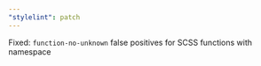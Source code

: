 ```yaml
---
"stylelint": patch
---
```


Fixed: `function-no-unknown` false positives for SCSS functions with namespace
